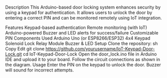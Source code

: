 Description
This Arduino-based door locking system enhances security by using a keypad for authentication. It allows users to unlock the door by entering a correct PIN and can be monitored remotely using IoT integration.

Features
Keypad-based authentication
Remote monitoring (with IoT)
Arduino-powered
Buzzer and LED alerts for success/failure
Customizable PIN
Components Used
Arduino Uno (or ESP8266/ESP32)
4x4 Keypad
Solenoid Lock
Relay Module
Buzzer & LED
Setup
Clone the repository:
sh
Copy
Edit
git clone https://github.com/yourusername/IoT-Keypad-Door-Lock.git
cd IoT-Keypad-Door-Lock
Open the door_lock.ino file in Arduino IDE and upload it to your board.
Follow the circuit connections as shown in the diagram.
Usage
Enter the PIN on the keypad to unlock the door.
Buzzer will sound for incorrect attempts.
